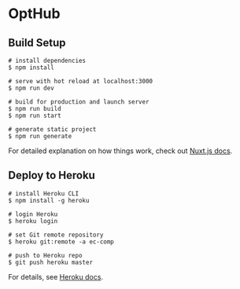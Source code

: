 # OptHub

## Build Setup

```
# install dependencies
$ npm install

# serve with hot reload at localhost:3000
$ npm run dev

# build for production and launch server
$ npm run build
$ npm run start

# generate static project
$ npm run generate
```

For detailed explanation on how things work, check out [Nuxt.js docs](https://nuxtjs.org).

## Deploy to Heroku

```
# install Heroku CLI
$ npm install -g heroku

# login Heroku
$ heroku login

# set Git remote repository
$ heroku git:remote -a ec-comp

# push to Heroku repo
$ git push heroku master
```

For details, see [Heroku docs](https://devcenter.heroku.com/ja/articles/git).
